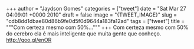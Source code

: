 
+++
author = "Jaydson Gomes"
categories = ["tweet"]
date = "Sat Mar 27 04:09:01 +0000 2010"
draft = false
image = "{TWEET_IMAGE}"
slug = "cdb8dd1dbae80d86b9fe0d5f0d9644a183fa12ad"
tags = ["tweet"]
title = """Com certeza mesmo com 50%..."""
+++
Com certeza mesmo com 50% do cerebro ela é mais inteligente que muita gente que conheço. http://goo.gl/enOR
